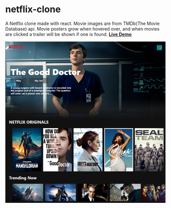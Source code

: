 # netflix-clone
A Netflix clone made with react. Movie images are from TMDb(The Movie Database) api.
Movie posters grow when hovered over, and when movies are clicked a trailer will be shown if one is found.
[**Live Demo**](https://netflix-clone-cb219.web.app/)

![Image of website](https://raw.githubusercontent.com/Lettuce05/netflix-clone/main/Netflix-clone.PNG)
